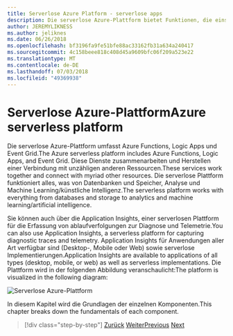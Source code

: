 ```yaml
---
title: Serverlose Azure Platform - serverlose apps
description: Die serverlose Azure-Plattform bietet Funktionen, die einschließlich sofortiges skalieren ereignisgesteuerte Code, Cloud-basierten Pub/Sub, arbeitsablauforchestrierung und mehr.
author: JEREMYLIKNESS
ms.author: jeliknes
ms.date: 06/26/2018
ms.openlocfilehash: bf3196fa9fe51bfe88ac33162fb31a634a240417
ms.sourcegitcommit: 4c158beee818c408d45a9609bfc06f209a523e22
ms.translationtype: MT
ms.contentlocale: de-DE
ms.lasthandoff: 07/03/2018
ms.locfileid: "49369938"
---
```

# <a name="azure-serverless-platform"></a><span data-ttu-id="be915-103">Serverlose Azure-Plattform</span><span class="sxs-lookup"><span data-stu-id="be915-103">Azure serverless platform</span></span>

<span data-ttu-id="be915-104">Die serverlose Azure-Plattform umfasst Azure Functions, Logic Apps und Event Grid.</span><span class="sxs-lookup"><span data-stu-id="be915-104">The Azure serverless platform includes Azure Functions, Logic Apps, and Event Grid.</span></span> <span data-ttu-id="be915-105">Diese Dienste zusammenarbeiten und Herstellen einer Verbindung mit unzähligen anderen Ressourcen.</span><span class="sxs-lookup"><span data-stu-id="be915-105">These services work together and connect with myriad other resources.</span></span> <span data-ttu-id="be915-106">Die serverlose Plattform funktioniert alles, was von Datenbanken und Speicher, Analyse und Machine Learning/künstliche Intelligenz.</span><span class="sxs-lookup"><span data-stu-id="be915-106">The serverless platform works with everything from databases and storage to analytics and machine learning/artificial intelligence.</span></span>

<span data-ttu-id="be915-107">Sie können auch über die Application Insights, einer serverlosen Plattform für die Erfassung von ablaufverfolgungen zur Diagnose und Telemetrie.</span><span class="sxs-lookup"><span data-stu-id="be915-107">You can also use Application Insights, a serverless platform for capturing diagnostic traces and telemetry.</span></span> <span data-ttu-id="be915-108">Application Insights für Anwendungen aller Art verfügbar sind (Desktop-, Mobile oder Web) sowie serverlose Implementierungen.</span><span class="sxs-lookup"><span data-stu-id="be915-108">Application Insights are available to applications of all types (desktop, mobile, or web) as well as serverless implementations.</span></span> <span data-ttu-id="be915-109">Die Plattform wird in der folgenden Abbildung veranschaulicht:</span><span class="sxs-lookup"><span data-stu-id="be915-109">The platform is visualized in the following diagram:</span></span>

![Serverlose Azure-Plattform](./media/azure-serverless-platform.png)

<span data-ttu-id="be915-111">In diesem Kapitel wird die Grundlagen der einzelnen Komponenten.</span><span class="sxs-lookup"><span data-stu-id="be915-111">This chapter breaks down the fundamentals of each component.</span></span>

>[!div class="step-by-step"]
<span data-ttu-id="be915-112">[Zurück](serverless-design-examples.md)
[Weiter](azure-functions.md)</span><span class="sxs-lookup"><span data-stu-id="be915-112">[Previous](serverless-design-examples.md)
[Next](azure-functions.md)</span></span>